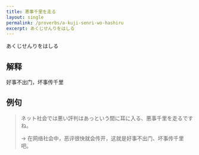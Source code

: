 ```yaml
---
title: 悪事千里を走る
layout: single
permalink: /proverbs/a-kuji-senri-wo-hashiru
excerpt: あくじせんりをはしる
---
```


あくじせんりをはしる

## 解释

好事不出门，坏事传千里

## 例句

> ネット社会では悪い評判はあっという間に耳に入る、悪事千里を走るですね。
>
> → 在网络社会中，恶评很快就会传开，这就是好事不出门、坏事传千里吧。

